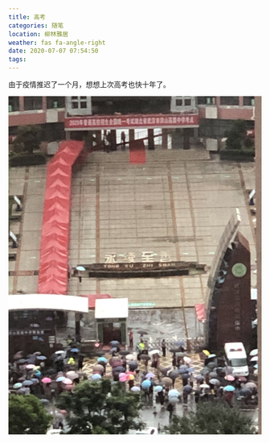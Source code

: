 ```yaml
---
title: 高考
categories: 随笔
location: 柳林雅居
weather: fas fa-angle-right
date: 2020-07-07 07:54:50
tags:
---
```

由于疫情推迟了一个月，想想上次高考也快十年了。

![](/gk.jpg)
